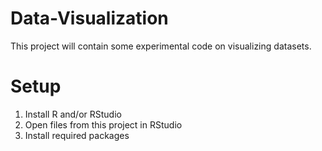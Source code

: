 # Data-Visualization
This project will contain some experimental code on visualizing datasets.

# Setup
1. Install R and/or RStudio
2. Open files from this project in RStudio 
3. Install required packages
